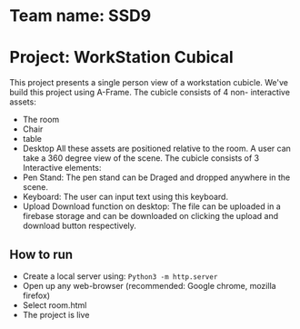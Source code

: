 # Team name: SSD9 
# Project: WorkStation Cubical 

This project presents a single person view of a workstation cubicle. We've build this project using A-Frame. 
The cubicle consists of 4 non- interactive assets:
- The room
- Chair
- table
- Desktop 
All these assets are positioned relative to the room. A user can take a 360 degree view of the scene.
The cubicle consists of 3 Interactive elements:
- Pen Stand: The pen stand can be Draged and dropped anywhere in the scene. 
- Keyboard: The user can input text using this keyboard. 
- Upload Download function on desktop: The file can be uploaded in a firebase storage and can be downloaded on clicking the upload and download button respectively.

## How to run
- Create a local server using: `Python3 -m http.server`
- Open up any web-browser (recommended: Google chrome, mozilla firefox)
- Select room.html
- The project is live
